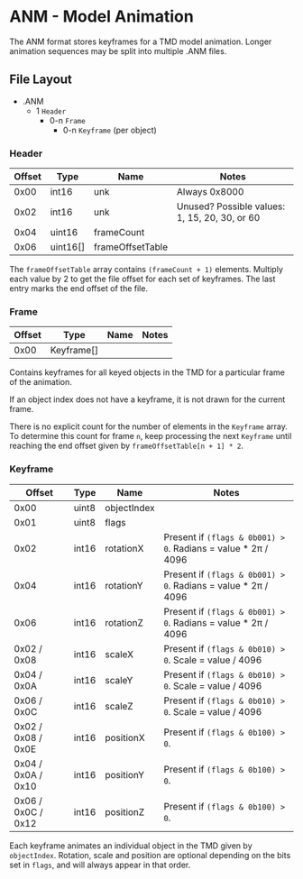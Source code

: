 # ANM - Model Animation

The ANM format stores keyframes for a TMD model animation. Longer animation sequences may be split into multiple .ANM files.

## File Layout

* .ANM
    * 1 `Header`
      * 0-n `Frame`
        * 0-n `Keyframe` (per object)

### Header

| Offset | Type | Name | Notes |
|-|-|-|-|
| 0x00 | int16 | unk | Always 0x8000 |
| 0x02 | int16 | unk | Unused? Possible values: 1, 15, 20, 30, or 60 |
| 0x04 | uint16 | frameCount |
| 0x06 | uint16[] | frameOffsetTable |

The `frameOffsetTable` array contains `(frameCount + 1)` elements. Multiply each value by 2 to get the file offset for each set of keyframes. The last entry marks the end offset of the file.

### Frame

| Offset | Type | Name | Notes |
|-|-|-|-|
| 0x00 | Keyframe[] | | | |

Contains keyframes for all keyed objects in the TMD for a particular frame of the animation.

If an object index does not have a keyframe, it is not drawn for the current frame.

There is no explicit count for the number of elements in the `Keyframe` array. To determine this count for frame `n`, keep processing the next `Keyframe` until reaching the end offset given by `frameOffsetTable[n + 1] * 2`.

### Keyframe

| Offset | Type | Name | Notes |
|-|-|-|-|
| 0x00 | uint8 | objectIndex | |
| 0x01 | uint8 | flags | |
| 0x02 | int16 | rotationX | Present if `(flags & 0b001) > 0`. Radians = value * 2π / 4096 |
| 0x04 | int16 | rotationY | Present if `(flags & 0b001) > 0`. Radians = value * 2π / 4096 |
| 0x06 | int16 | rotationZ | Present if `(flags & 0b001) > 0`. Radians = value * 2π / 4096 |
| 0x02 / 0x08 | int16 | scaleX | Present if `(flags & 0b010) > 0`. Scale = value / 4096 |
| 0x04 / 0x0A | int16 | scaleY | Present if `(flags & 0b010) > 0`. Scale = value / 4096 |
| 0x06 / 0x0C | int16 | scaleZ | Present if `(flags & 0b010) > 0`. Scale = value / 4096 |
| 0x02 / 0x08 / 0x0E | int16 | positionX | Present if `(flags & 0b100) > 0`. |
| 0x04 / 0x0A / 0x10 | int16 | positionY | Present if `(flags & 0b100) > 0`. |
| 0x06 / 0x0C / 0x12 | int16 | positionZ | Present if `(flags & 0b100) > 0`. |

Each keyframe animates an individual object in the TMD given by `objectIndex`. Rotation, scale and position are optional depending on the bits set in `flags`, and will always appear in that order.
